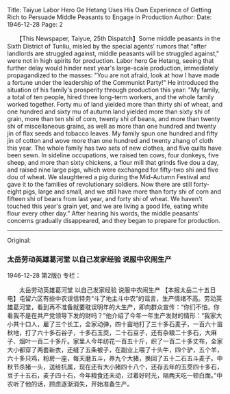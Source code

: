 Title: Taiyue Labor Hero Ge Hetang Uses His Own Experience of Getting Rich to Persuade Middle Peasants to Engage in Production
Author:
Date: 1946-12-28
Page: 2

　　【This Newspaper, Taiyue, 25th Dispatch】Some middle peasants in the Sixth District of Tunliu, misled by the special agents' rumors that "after landlords are struggled against, middle peasants will be struggled against," were not in high spirits for production. Labor hero Ge Hetang, seeing that further delay would hinder next year's large-scale production, immediately propagandized to the masses: "You are not afraid, look at how I have made a fortune under the leadership of the Communist Party!" He introduced the situation of his family's prosperity through production this year: "My family, a total of ten people, hired three long-term workers, and the whole family worked together. Forty mu of land yielded more than thirty shi of wheat, and one hundred and sixty mu of autumn land yielded more than sixty shi of grain, more than ten shi of corn, twenty shi of beans, and more than twenty shi of miscellaneous grains, as well as more than one hundred and twenty jin of flax seeds and tobacco leaves. My family spun one hundred and fifty jin of cotton and wove more than one hundred and twenty zhang of cloth this year. The whole family has two sets of new clothes, and five quilts have been sewn. In sideline occupations, we raised ten cows, four donkeys, five sheep, and more than sixty chickens, a flour mill that grinds five dou a day, and raised nine large pigs, which were exchanged for fifty-two shi and five dou of wheat. We slaughtered a pig during the Mid-Autumn Festival and gave it to the families of revolutionary soldiers. Now there are still forty-eight pigs, large and small, and we still have more than forty shi of corn and fifteen shi of beans from last year, and forty shi of wheat. We haven't touched this year's grain yet, and we are living a good life, eating white flour every other day." After hearing his words, the middle peasants' concerns gradually disappeared, and they began to prepare for production.



<hr /> 

Original: 


### 太岳劳动英雄葛河堂  以自己发家经验  说服中农闹生产

1946-12-28
第2版()
专栏：

　　太岳劳动英雄葛河堂
    以自己发家经验
    说服中农闹生产
    【本报太岳二十五日电】屯留六区有些中农误信特务“斗了地主斗中农”的谣言，生产情绪不高。劳动英雄葛河堂，看到再不准备就要耽误明年的大生产，即向群众宣传：“你们不怕，你看我不是在共产党领导下发的财吗？”他介绍了今年一年生产发财的情形：“我家大小共十口人，雇了三个长工，全家动弹，四十亩地打了三十多石麦子，一百六十亩秋地，打了六十多石谷子，十多石玉茭，二十石豆子，还有杂粮二十多石，大麻子、烟叶一百二十多斤。家里人今年纺花一百五十斤，织了一百二十多丈布，全家大小都穿了两套新衣，还缝了五条被子，在副业上喂了十头牛，四个驴，五个羊，六十多只鸡，粉房一座，每天磨五斗，养九个大猪，换回了五十二石五斗麦子。中秋节杀猪一头，送给抗属，现在还有大小猪四十八个，还存去年的玉茭四十多石，豆子十五石，麦子四十石，今年粮食还未动，过着好时光，隔两天吃一顿白面。”中农听了他的话，顾虑逐渐消失，开始准备生产。
